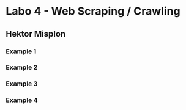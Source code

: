 # Labo 4 - Web Scraping / Crawling
## Hektor Misplon

### Example 1
### Example 2
### Example 3
### Example 4

